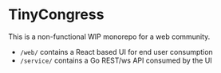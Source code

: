 # TinyCongress

This is a non-functional WIP monorepo for a web community.

- `/web/` contains a React based UI for end user consumption
- `/service/` contains a Go REST/ws API consumed by the UI
